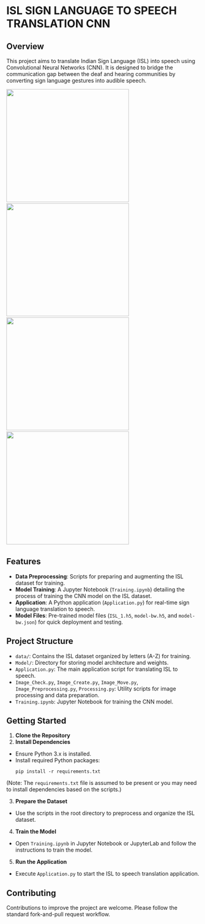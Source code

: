 # ISL SIGN LANGUAGE TO SPEECH TRANSLATION CNN

## Overview
This project aims to translate Indian Sign Language (ISL) into speech using Convolutional Neural Networks (CNN). It is designed to bridge the communication gap between the deaf and hearing communities by converting sign language gestures into audible speech.

<div>
<img src="https://github.com/granthgg/ISL-Sign-Language-to-Speech-Translation-CNN/assets/69439823/f3a0868a-5b17-4c24-984b-7b55b6a48622" width="320" height="295"/>&nbsp; 
<img src="https://github.com/granthgg/ISL-Sign-Language-to-Speech-Translation-CNN/assets/69439823/8c5ae02a-677d-402b-8292-91cb210680ae" width="320" height="295"/>&nbsp; 
<img src="https://github.com/granthgg/ISL-Sign-Language-to-Speech-Translation-CNN/assets/69439823/adb8f618-3be9-4666-b80a-2ff5a9c94162" width="320" height="295"/>&nbsp;
<img src="https://github.com/granthgg/ISL-Sign-Language-to-Speech-Translation-CNN/assets/69439823/aff9137b-1bed-4320-84a6-49e104276031" width="320" height="295"/>&nbsp; 
<div>


## Features
- **Data Preprocessing**: Scripts for preparing and augmenting the ISL dataset for training.
- **Model Training**: A Jupyter Notebook (`Training.ipynb`) detailing the process of training the CNN model on the ISL dataset.
- **Application**: A Python application (`Application.py`) for real-time sign language translation to speech.
- **Model Files**: Pre-trained model files (`ISL_1.h5`, `model-bw.h5`, and `model-bw.json`) for quick deployment and testing.

## Project Structure
- `data/`: Contains the ISL dataset organized by letters (A-Z) for training.
- `Model/`: Directory for storing model architecture and weights.
- `Application.py`: The main application script for translating ISL to speech.
- `Image_Check.py`, `Image_Create.py`, `Image_Move.py`, `Image_Preprocessing.py`, `Processing.py`: Utility scripts for image processing and data preparation.
- `Training.ipynb`: Jupyter Notebook for training the CNN model.

## Getting Started
1. **Clone the Repository**
2. **Install Dependencies**
- Ensure Python 3.x is installed.
- Install required Python packages:
  ```
  pip install -r requirements.txt
  ```
(Note: The `requirements.txt` file is assumed to be present or you may need to install dependencies based on the scripts.)

3. **Prepare the Dataset**
- Use the scripts in the root directory to preprocess and organize the ISL dataset.

4. **Train the Model**
- Open `Training.ipynb` in Jupyter Notebook or JupyterLab and follow the instructions to train the model.

5. **Run the Application**
- Execute `Application.py` to start the ISL to speech translation application.

## Contributing
Contributions to improve the project are welcome. Please follow the standard fork-and-pull request workflow.

